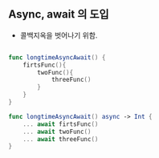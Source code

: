 ## Async, await 의 도입
- 콜백지옥을 벗어나기 위함.
```swift

func longtimeAsyncAwait() {
	firtsFunc(){
		twoFunc(){
			threeFunc()
		}
	}
}

func longtimeAsyncAwait() async -> Int {
	... await firtsFunc()
	... await twoFunc()
	... await threeFunc()
}
```